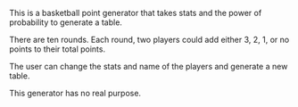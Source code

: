 This is a basketball point generator that takes stats and the power of probability to generate a table.

There are ten rounds. Each round, two players could add either 3, 2, 1, or no points to their total points.

The user can change the stats and name of the players and generate a new table.

This generator has no real purpose.
